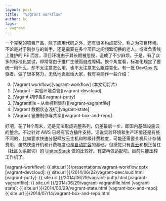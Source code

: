 ```yaml
---
layout: post
title:  "Vagrant workflow"
author: kc
tags:
- vagrant
---
```


一个完整的项目产品，除了应用代码之外，还有很多构成部分，称之为项目环境。不论是对于刚参与的新手，还是需要在多个项目之间频繁切换的老人，或者负责线上维护的 PE 而言，项目环境由于其长期被忽视，造成了不少麻烦。于是，有了众多的标准化尝试，却常常由于推广生硬而自成障碍。换个角度看，标准化规定了要统一用什么，却不太注意怎么用，也不太注意怎么跟踪变化。有一批 DevOps 先驱者，做了很多努力，无私地贡献给大家，我有幸能作一些介绍：

0. [Vagrant workflow][vagrant-workflow] (本文幻灯片)
1. [Vagrant – 实验环境总管][vagrant-devcloud]
2. [Vagant 初印象][vagrant-putty]
3. [Vagrantfile - 从单机到集群][vagrant-vagrantfile]
4. [Vagrant 数据状态浅析][vagrant-state]
5. [Vagrant 镜像制作与共享][vagrant-box-and-repo]

好吧，花了N个周末，还是无法形成完整系列，仍差最后一步，即国内基础设施云的整合。不过针对 AWS 已经有官方插件支持。话说实验环境和生产环境还是有些不同的，比如要求快速分配释放云主机和秒级计费粒度，可能还需要关机只计存储费用，虽然快速开机和计费粒度也是[自动扩容](http://aws.amazon.com/cn/autoscaling/)的基础，但感觉只有[青云](https://www.qingcloud.com/)和根正苗红（社区关系密切）的 [UnitedStack](https://www.ustack.com/) 做的比较好。有空再做适配吧。目前只能压榨工作机了。

[vagrant-workflow]: {{ site.url }}/presentations/vagrant-workflow.pptx
[vagrant-devcloud]: {{ site.url }}/2014/06/22/vagrant-devcloud.html
[vagrant-putty]: {{ site.url }}/2014/06/29/vagrant-putty.html
[vagrant-vagrantfile]: {{ site.url }}/2014/06/29/vagrant-vagrantfile.html
[vagrant-state]: {{ site.url }}/2014/06/29/vagrant-state.html
[vagrant-box-and-repo]: {{ site.url }}/2014/07/14/vagrant-box-and-repo.html
